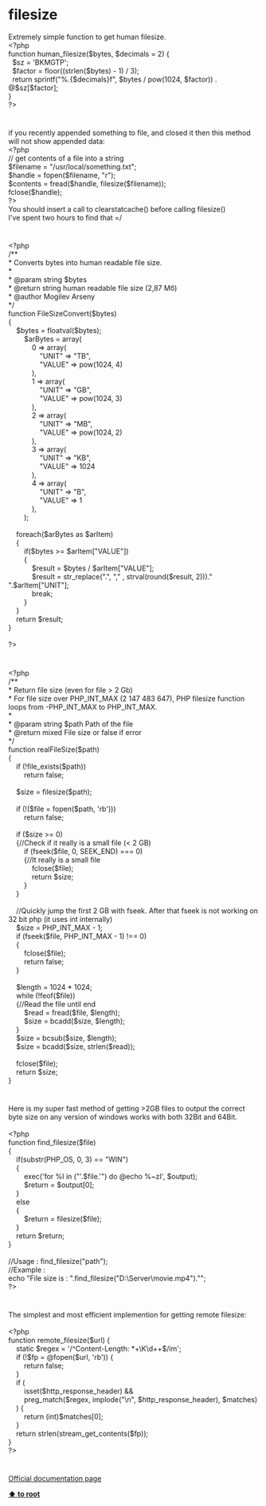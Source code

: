 # filesize




<div class="phpcode"><span class="html">
Extremely simple function to get human filesize.<br><span class="default">&lt;?php<br></span><span class="keyword">function </span><span class="default">human_filesize</span><span class="keyword">(</span><span class="default">$bytes</span><span class="keyword">, </span><span class="default">$decimals </span><span class="keyword">= </span><span class="default">2</span><span class="keyword">) {<br>&#xA0; </span><span class="default">$sz </span><span class="keyword">= </span><span class="string">&apos;BKMGTP&apos;</span><span class="keyword">;<br>&#xA0; </span><span class="default">$factor </span><span class="keyword">= </span><span class="default">floor</span><span class="keyword">((</span><span class="default">strlen</span><span class="keyword">(</span><span class="default">$bytes</span><span class="keyword">) - </span><span class="default">1</span><span class="keyword">) / </span><span class="default">3</span><span class="keyword">);<br>&#xA0; return </span><span class="default">sprintf</span><span class="keyword">(</span><span class="string">&quot;%.</span><span class="keyword">{</span><span class="default">$decimals</span><span class="keyword">}</span><span class="string">f&quot;</span><span class="keyword">, </span><span class="default">$bytes </span><span class="keyword">/ </span><span class="default">pow</span><span class="keyword">(</span><span class="default">1024</span><span class="keyword">, </span><span class="default">$factor</span><span class="keyword">)) . @</span><span class="default">$sz</span><span class="keyword">[</span><span class="default">$factor</span><span class="keyword">];<br>}<br></span><span class="default">?&gt;</span>
</span>
</div>
  

#


<div class="phpcode"><span class="html">
if you recently appended something to file, and closed it then this method will not show appended data:<br><span class="default">&lt;?php<br></span><span class="comment">// get contents of a file into a string<br></span><span class="default">$filename </span><span class="keyword">= </span><span class="string">&quot;/usr/local/something.txt&quot;</span><span class="keyword">;<br></span><span class="default">$handle </span><span class="keyword">= </span><span class="default">fopen</span><span class="keyword">(</span><span class="default">$filename</span><span class="keyword">, </span><span class="string">&quot;r&quot;</span><span class="keyword">);<br></span><span class="default">$contents </span><span class="keyword">= </span><span class="default">fread</span><span class="keyword">(</span><span class="default">$handle</span><span class="keyword">, </span><span class="default">filesize</span><span class="keyword">(</span><span class="default">$filename</span><span class="keyword">));<br></span><span class="default">fclose</span><span class="keyword">(</span><span class="default">$handle</span><span class="keyword">);<br></span><span class="default">?&gt;<br></span>You should insert a call to clearstatcache() before calling filesize()<br>I&apos;ve spent two hours to find that =/</span>
</div>
  

#


<div class="phpcode"><span class="html">
<span class="default">&lt;?php<br></span><span class="comment">/** <br>* Converts bytes into human readable file size. <br>* <br>* @param string $bytes <br>* @return string human readable file size (2,87 &#x41C;&#x431;)<br>* @author Mogilev Arseny <br>*/ <br></span><span class="keyword">function </span><span class="default">FileSizeConvert</span><span class="keyword">(</span><span class="default">$bytes</span><span class="keyword">)<br>{<br>&#xA0; &#xA0; </span><span class="default">$bytes </span><span class="keyword">= </span><span class="default">floatval</span><span class="keyword">(</span><span class="default">$bytes</span><span class="keyword">);<br>&#xA0; &#xA0; &#xA0; &#xA0; </span><span class="default">$arBytes </span><span class="keyword">= array(<br>&#xA0; &#xA0; &#xA0; &#xA0; &#xA0; &#xA0; </span><span class="default">0 </span><span class="keyword">=&gt; array(<br>&#xA0; &#xA0; &#xA0; &#xA0; &#xA0; &#xA0; &#xA0; &#xA0; </span><span class="string">&quot;UNIT&quot; </span><span class="keyword">=&gt; </span><span class="string">&quot;TB&quot;</span><span class="keyword">,<br>&#xA0; &#xA0; &#xA0; &#xA0; &#xA0; &#xA0; &#xA0; &#xA0; </span><span class="string">&quot;VALUE&quot; </span><span class="keyword">=&gt; </span><span class="default">pow</span><span class="keyword">(</span><span class="default">1024</span><span class="keyword">, </span><span class="default">4</span><span class="keyword">)<br>&#xA0; &#xA0; &#xA0; &#xA0; &#xA0; &#xA0; ),<br>&#xA0; &#xA0; &#xA0; &#xA0; &#xA0; &#xA0; </span><span class="default">1 </span><span class="keyword">=&gt; array(<br>&#xA0; &#xA0; &#xA0; &#xA0; &#xA0; &#xA0; &#xA0; &#xA0; </span><span class="string">&quot;UNIT&quot; </span><span class="keyword">=&gt; </span><span class="string">&quot;GB&quot;</span><span class="keyword">,<br>&#xA0; &#xA0; &#xA0; &#xA0; &#xA0; &#xA0; &#xA0; &#xA0; </span><span class="string">&quot;VALUE&quot; </span><span class="keyword">=&gt; </span><span class="default">pow</span><span class="keyword">(</span><span class="default">1024</span><span class="keyword">, </span><span class="default">3</span><span class="keyword">)<br>&#xA0; &#xA0; &#xA0; &#xA0; &#xA0; &#xA0; ),<br>&#xA0; &#xA0; &#xA0; &#xA0; &#xA0; &#xA0; </span><span class="default">2 </span><span class="keyword">=&gt; array(<br>&#xA0; &#xA0; &#xA0; &#xA0; &#xA0; &#xA0; &#xA0; &#xA0; </span><span class="string">&quot;UNIT&quot; </span><span class="keyword">=&gt; </span><span class="string">&quot;MB&quot;</span><span class="keyword">,<br>&#xA0; &#xA0; &#xA0; &#xA0; &#xA0; &#xA0; &#xA0; &#xA0; </span><span class="string">&quot;VALUE&quot; </span><span class="keyword">=&gt; </span><span class="default">pow</span><span class="keyword">(</span><span class="default">1024</span><span class="keyword">, </span><span class="default">2</span><span class="keyword">)<br>&#xA0; &#xA0; &#xA0; &#xA0; &#xA0; &#xA0; ),<br>&#xA0; &#xA0; &#xA0; &#xA0; &#xA0; &#xA0; </span><span class="default">3 </span><span class="keyword">=&gt; array(<br>&#xA0; &#xA0; &#xA0; &#xA0; &#xA0; &#xA0; &#xA0; &#xA0; </span><span class="string">&quot;UNIT&quot; </span><span class="keyword">=&gt; </span><span class="string">&quot;KB&quot;</span><span class="keyword">,<br>&#xA0; &#xA0; &#xA0; &#xA0; &#xA0; &#xA0; &#xA0; &#xA0; </span><span class="string">&quot;VALUE&quot; </span><span class="keyword">=&gt; </span><span class="default">1024<br>&#xA0; &#xA0; &#xA0; &#xA0; &#xA0; &#xA0; </span><span class="keyword">),<br>&#xA0; &#xA0; &#xA0; &#xA0; &#xA0; &#xA0; </span><span class="default">4 </span><span class="keyword">=&gt; array(<br>&#xA0; &#xA0; &#xA0; &#xA0; &#xA0; &#xA0; &#xA0; &#xA0; </span><span class="string">&quot;UNIT&quot; </span><span class="keyword">=&gt; </span><span class="string">&quot;B&quot;</span><span class="keyword">,<br>&#xA0; &#xA0; &#xA0; &#xA0; &#xA0; &#xA0; &#xA0; &#xA0; </span><span class="string">&quot;VALUE&quot; </span><span class="keyword">=&gt; </span><span class="default">1<br>&#xA0; &#xA0; &#xA0; &#xA0; &#xA0; &#xA0; </span><span class="keyword">),<br>&#xA0; &#xA0; &#xA0; &#xA0; );<br><br>&#xA0; &#xA0; foreach(</span><span class="default">$arBytes </span><span class="keyword">as </span><span class="default">$arItem</span><span class="keyword">)<br>&#xA0; &#xA0; {<br>&#xA0; &#xA0; &#xA0; &#xA0; if(</span><span class="default">$bytes </span><span class="keyword">&gt;= </span><span class="default">$arItem</span><span class="keyword">[</span><span class="string">&quot;VALUE&quot;</span><span class="keyword">])<br>&#xA0; &#xA0; &#xA0; &#xA0; {<br>&#xA0; &#xA0; &#xA0; &#xA0; &#xA0; &#xA0; </span><span class="default">$result </span><span class="keyword">= </span><span class="default">$bytes </span><span class="keyword">/ </span><span class="default">$arItem</span><span class="keyword">[</span><span class="string">&quot;VALUE&quot;</span><span class="keyword">];<br>&#xA0; &#xA0; &#xA0; &#xA0; &#xA0; &#xA0; </span><span class="default">$result </span><span class="keyword">= </span><span class="default">str_replace</span><span class="keyword">(</span><span class="string">&quot;.&quot;</span><span class="keyword">, </span><span class="string">&quot;,&quot; </span><span class="keyword">, </span><span class="default">strval</span><span class="keyword">(</span><span class="default">round</span><span class="keyword">(</span><span class="default">$result</span><span class="keyword">, </span><span class="default">2</span><span class="keyword">))).</span><span class="string">&quot; &quot;</span><span class="keyword">.</span><span class="default">$arItem</span><span class="keyword">[</span><span class="string">&quot;UNIT&quot;</span><span class="keyword">];<br>&#xA0; &#xA0; &#xA0; &#xA0; &#xA0; &#xA0; break;<br>&#xA0; &#xA0; &#xA0; &#xA0; }<br>&#xA0; &#xA0; }<br>&#xA0; &#xA0; return </span><span class="default">$result</span><span class="keyword">;<br>}<br><br></span><span class="default">?&gt;</span>
</span>
</div>
  

#


<div class="phpcode"><span class="html">
<span class="default">&lt;?php<br></span><span class="comment">/**<br> * Return file size (even for file &gt; 2 Gb)<br> * For file size over PHP_INT_MAX (2 147 483 647), PHP filesize function loops from -PHP_INT_MAX to PHP_INT_MAX.<br> *<br> * @param string $path Path of the file<br> * @return mixed File size or false if error<br> */<br></span><span class="keyword">function </span><span class="default">realFileSize</span><span class="keyword">(</span><span class="default">$path</span><span class="keyword">)<br>{<br>&#xA0; &#xA0; if (!</span><span class="default">file_exists</span><span class="keyword">(</span><span class="default">$path</span><span class="keyword">))<br>&#xA0; &#xA0; &#xA0; &#xA0; return </span><span class="default">false</span><span class="keyword">;<br><br>&#xA0; &#xA0; </span><span class="default">$size </span><span class="keyword">= </span><span class="default">filesize</span><span class="keyword">(</span><span class="default">$path</span><span class="keyword">);<br>&#xA0; &#xA0; <br>&#xA0; &#xA0; if (!(</span><span class="default">$file </span><span class="keyword">= </span><span class="default">fopen</span><span class="keyword">(</span><span class="default">$path</span><span class="keyword">, </span><span class="string">&apos;rb&apos;</span><span class="keyword">)))<br>&#xA0; &#xA0; &#xA0; &#xA0; return </span><span class="default">false</span><span class="keyword">;<br>&#xA0; &#xA0; <br>&#xA0; &#xA0; if (</span><span class="default">$size </span><span class="keyword">&gt;= </span><span class="default">0</span><span class="keyword">)<br>&#xA0; &#xA0; {</span><span class="comment">//Check if it really is a small file (&lt; 2 GB)<br>&#xA0; &#xA0; &#xA0; &#xA0; </span><span class="keyword">if (</span><span class="default">fseek</span><span class="keyword">(</span><span class="default">$file</span><span class="keyword">, </span><span class="default">0</span><span class="keyword">, </span><span class="default">SEEK_END</span><span class="keyword">) === </span><span class="default">0</span><span class="keyword">)<br>&#xA0; &#xA0; &#xA0; &#xA0; {</span><span class="comment">//It really is a small file<br>&#xA0; &#xA0; &#xA0; &#xA0; &#xA0; &#xA0; </span><span class="default">fclose</span><span class="keyword">(</span><span class="default">$file</span><span class="keyword">);<br>&#xA0; &#xA0; &#xA0; &#xA0; &#xA0; &#xA0; return </span><span class="default">$size</span><span class="keyword">;<br>&#xA0; &#xA0; &#xA0; &#xA0; }<br>&#xA0; &#xA0; }<br>&#xA0; &#xA0; <br>&#xA0; &#xA0; </span><span class="comment">//Quickly jump the first 2 GB with fseek. After that fseek is not working on 32 bit php (it uses int internally)<br>&#xA0; &#xA0; </span><span class="default">$size </span><span class="keyword">= </span><span class="default">PHP_INT_MAX </span><span class="keyword">- </span><span class="default">1</span><span class="keyword">;<br>&#xA0; &#xA0; if (</span><span class="default">fseek</span><span class="keyword">(</span><span class="default">$file</span><span class="keyword">, </span><span class="default">PHP_INT_MAX </span><span class="keyword">- </span><span class="default">1</span><span class="keyword">) !== </span><span class="default">0</span><span class="keyword">)<br>&#xA0; &#xA0; {<br>&#xA0; &#xA0; &#xA0; &#xA0; </span><span class="default">fclose</span><span class="keyword">(</span><span class="default">$file</span><span class="keyword">);<br>&#xA0; &#xA0; &#xA0; &#xA0; return </span><span class="default">false</span><span class="keyword">;<br>&#xA0; &#xA0; }<br>&#xA0; &#xA0; <br>&#xA0; &#xA0; </span><span class="default">$length </span><span class="keyword">= </span><span class="default">1024 </span><span class="keyword">* </span><span class="default">1024</span><span class="keyword">;<br>&#xA0; &#xA0; while (!</span><span class="default">feof</span><span class="keyword">(</span><span class="default">$file</span><span class="keyword">))<br>&#xA0; &#xA0; {</span><span class="comment">//Read the file until end<br>&#xA0; &#xA0; &#xA0; &#xA0; </span><span class="default">$read </span><span class="keyword">= </span><span class="default">fread</span><span class="keyword">(</span><span class="default">$file</span><span class="keyword">, </span><span class="default">$length</span><span class="keyword">);<br>&#xA0; &#xA0; &#xA0; &#xA0; </span><span class="default">$size </span><span class="keyword">= </span><span class="default">bcadd</span><span class="keyword">(</span><span class="default">$size</span><span class="keyword">, </span><span class="default">$length</span><span class="keyword">);<br>&#xA0; &#xA0; }<br>&#xA0; &#xA0; </span><span class="default">$size </span><span class="keyword">= </span><span class="default">bcsub</span><span class="keyword">(</span><span class="default">$size</span><span class="keyword">, </span><span class="default">$length</span><span class="keyword">);<br>&#xA0; &#xA0; </span><span class="default">$size </span><span class="keyword">= </span><span class="default">bcadd</span><span class="keyword">(</span><span class="default">$size</span><span class="keyword">, </span><span class="default">strlen</span><span class="keyword">(</span><span class="default">$read</span><span class="keyword">));<br>&#xA0; &#xA0; <br>&#xA0; &#xA0; </span><span class="default">fclose</span><span class="keyword">(</span><span class="default">$file</span><span class="keyword">);<br>&#xA0; &#xA0; return </span><span class="default">$size</span><span class="keyword">;<br>}</span>
</span>
</div>
  

#


<div class="phpcode"><span class="html">
Here is my super fast method of getting &gt;2GB files to output the correct byte size on any version of windows works with both 32Bit and 64Bit.<br><br><span class="default">&lt;?php<br></span><span class="keyword">function </span><span class="default">find_filesize</span><span class="keyword">(</span><span class="default">$file</span><span class="keyword">)<br>{<br>&#xA0; &#xA0; if(</span><span class="default">substr</span><span class="keyword">(</span><span class="default">PHP_OS</span><span class="keyword">, </span><span class="default">0</span><span class="keyword">, </span><span class="default">3</span><span class="keyword">) == </span><span class="string">&quot;WIN&quot;</span><span class="keyword">)<br>&#xA0; &#xA0; {<br>&#xA0; &#xA0; &#xA0; &#xA0; </span><span class="default">exec</span><span class="keyword">(</span><span class="string">&apos;for %I in (&quot;&apos;</span><span class="keyword">.</span><span class="default">$file</span><span class="keyword">.</span><span class="string">&apos;&quot;) do @echo %~zI&apos;</span><span class="keyword">, </span><span class="default">$output</span><span class="keyword">);<br>&#xA0; &#xA0; &#xA0; &#xA0; </span><span class="default">$return </span><span class="keyword">= </span><span class="default">$output</span><span class="keyword">[</span><span class="default">0</span><span class="keyword">];<br>&#xA0; &#xA0; }<br>&#xA0; &#xA0; else<br>&#xA0; &#xA0; {<br>&#xA0; &#xA0; &#xA0; &#xA0; </span><span class="default">$return </span><span class="keyword">= </span><span class="default">filesize</span><span class="keyword">(</span><span class="default">$file</span><span class="keyword">);<br>&#xA0; &#xA0; }<br>&#xA0; &#xA0; return </span><span class="default">$return</span><span class="keyword">;<br>}<br><br></span><span class="comment">//Usage : find_filesize(&quot;path&quot;);<br>//Example :<br></span><span class="keyword">echo </span><span class="string">&quot;File size is : &quot;</span><span class="keyword">.</span><span class="default">find_filesize</span><span class="keyword">(</span><span class="string">&quot;D:\Server\movie.mp4&quot;</span><span class="keyword">).</span><span class="string">&quot;&quot;</span><span class="keyword">;<br></span><span class="default">?&gt;</span>
</span>
</div>
  

#


<div class="phpcode"><span class="html">
The simplest and most efficient implemention for getting remote filesize:<br><br><span class="default">&lt;?php<br></span><span class="keyword">function </span><span class="default">remote_filesize</span><span class="keyword">(</span><span class="default">$url</span><span class="keyword">) {<br>&#xA0; &#xA0; static </span><span class="default">$regex </span><span class="keyword">= </span><span class="string">&apos;/^Content-Length: *+\K\d++$/im&apos;</span><span class="keyword">;<br>&#xA0; &#xA0; if (!</span><span class="default">$fp </span><span class="keyword">= @</span><span class="default">fopen</span><span class="keyword">(</span><span class="default">$url</span><span class="keyword">, </span><span class="string">&apos;rb&apos;</span><span class="keyword">)) {<br>&#xA0; &#xA0; &#xA0; &#xA0; return </span><span class="default">false</span><span class="keyword">;<br>&#xA0; &#xA0; }<br>&#xA0; &#xA0; if (<br>&#xA0; &#xA0; &#xA0; &#xA0; isset(</span><span class="default">$http_response_header</span><span class="keyword">) &amp;&amp;<br>&#xA0; &#xA0; &#xA0; &#xA0; </span><span class="default">preg_match</span><span class="keyword">(</span><span class="default">$regex</span><span class="keyword">, </span><span class="default">implode</span><span class="keyword">(</span><span class="string">&quot;\n&quot;</span><span class="keyword">, </span><span class="default">$http_response_header</span><span class="keyword">), </span><span class="default">$matches</span><span class="keyword">)<br>&#xA0; &#xA0; ) {<br>&#xA0; &#xA0; &#xA0; &#xA0; return (int)</span><span class="default">$matches</span><span class="keyword">[</span><span class="default">0</span><span class="keyword">];<br>&#xA0; &#xA0; }<br>&#xA0; &#xA0; return </span><span class="default">strlen</span><span class="keyword">(</span><span class="default">stream_get_contents</span><span class="keyword">(</span><span class="default">$fp</span><span class="keyword">));<br>}<br></span><span class="default">?&gt;</span>
</span>
</div>
  

#

[Official documentation page](https://www.php.net/manual/en/function.filesize.php)

**[⬆ to root](/)**